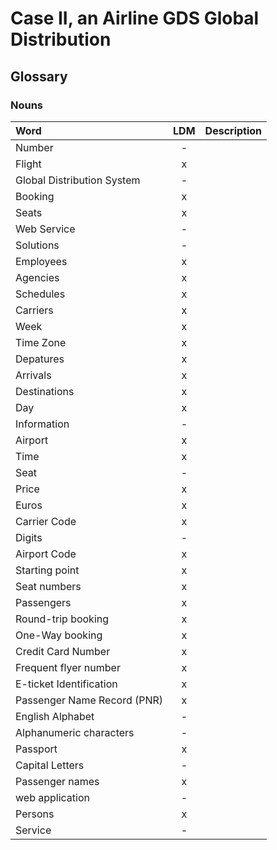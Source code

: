# Case II, an Airline GDS Global Distribution


## Glossary
### Nouns
|Word                       |LDM|Description |
|:---                        |:---:|:---|
|Number                     | - ||
|Flight                     | x ||
|Global Distribution System | - ||
|Booking                    | x ||
|Seats                      | x ||
|Web Service                | - ||
|Solutions                  | - ||
|Employees                  | x ||
|Agencies                   | x ||
|Schedules                  | x ||
|Carriers                   | x ||
|Week                       | x ||
|Time Zone                  | x ||
|Depatures                  | x ||
|Arrivals                   | x ||
|Destinations               | x ||
|Day                        | x ||
|Information                | - ||
|Airport                    | x ||
|Time                       | x ||
|Seat                       | - ||
|Price                      | x ||
|Euros                      | x ||
|Carrier Code               | x ||
|Digits                     | - ||
|Airport Code               | x ||
|Starting point             | x ||
|Seat numbers               | x ||
|Passengers                 | x ||
|Round-trip booking         | x ||
|One-Way booking            | x ||
|Credit Card Number         | x ||
|Frequent flyer number      | x ||
|E-ticket Identification    | x ||
|Passenger Name Record (PNR)| x ||
|English Alphabet           | - ||
|Alphanumeric characters    | - ||
|Passport                   | x ||
|Capital Letters            | - ||
|Passenger names            | x ||
|web application            | - ||
|Persons                    | x ||
|Service                    | - ||









